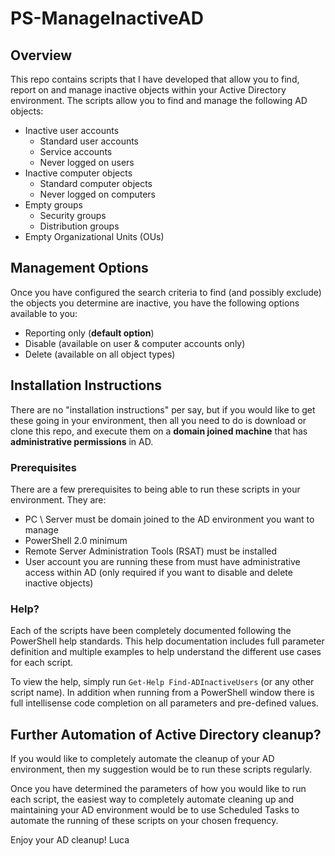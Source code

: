 # PS-ManageInactiveAD

## Overview
This repo contains scripts that I have developed that allow you to find, report on and manage inactive objects within your Active Directory environment. The scripts allow you to find and manage the following AD objects:

- Inactive user accounts
	- Standard user accounts
	- Service accounts
	- Never logged on users
- Inactive computer objects
	- Standard computer objects
	- Never logged on computers
- Empty groups
	- Security groups
	- Distribution groups
- Empty Organizational Units (OUs)

## Management Options
Once you have configured the search criteria to find (and possibly exclude) the objects you determine are inactive, you have the following options available to you:

- Reporting only (**default option**)
- Disable (available on user & computer accounts only)
- Delete (available on all object types)

## Installation Instructions
There are no "installation instructions" per say, but if you would like to get these going in your environment, then all you need to do is download or clone this repo, and execute them on a **domain joined machine** that has **administrative permissions** in AD.

### Prerequisites
There are a few prerequisites to being able to run these scripts in your environment. They are:

- PC \ Server must be domain joined to the AD environment you want to manage
- PowerShell 2.0 minimum
- Remote Server Administration Tools (RSAT) must be installed
- User account you are running these from must have administrative access within AD (only required if you want to disable and delete inactive objects)

### Help?
Each of the scripts have been completely documented following the PowerShell help standards. This help documentation includes full parameter definition and multiple examples to help understand the different use cases for each script.

To view the help, simply run `Get-Help Find-ADInactiveUsers` (or any other script name). In addition when running from a PowerShell window there is full intellisense code completion on all parameters and pre-defined values.

## Further Automation of Active Directory cleanup?
If you would like to completely automate the cleanup of your AD environment, then my suggestion would be to run these scripts regularly.

Once you have determined the parameters of how you would like to run each script, the easiest way to completely automate cleaning up and maintaining your AD environment would be to use Scheduled Tasks to automate the running of these scripts on your chosen frequency.

Enjoy your AD cleanup!
Luca